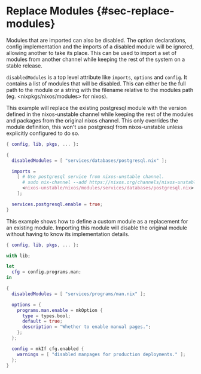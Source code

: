 # Replace Modules {#sec-replace-modules}

Modules that are imported can also be disabled. The option declarations,
config implementation and the imports of a disabled module will be
ignored, allowing another to take its place. This can be used to
import a set of modules from another channel while keeping the rest of
the system on a stable release.

`disabledModules` is a top level attribute like `imports`, `options` and
`config`. It contains a list of modules that will be disabled. This can
either be the full path to the module or a string with the filename
relative to the modules path (eg. \<nixpkgs/nixos/modules> for nixos).

This example will replace the existing postgresql module with the
version defined in the nixos-unstable channel while keeping the rest of
the modules and packages from the original nixos channel. This only
overrides the module definition, this won't use postgresql from
nixos-unstable unless explicitly configured to do so.

```nix
{ config, lib, pkgs, ... }:

{
  disabledModules = [ "services/databases/postgresql.nix" ];

  imports =
    [ # Use postgresql service from nixos-unstable channel.
      # sudo nix-channel --add https://nixos.org/channels/nixos-unstable nixos-unstable
      <nixos-unstable/nixos/modules/services/databases/postgresql.nix>
    ];

  services.postgresql.enable = true;
}
```

This example shows how to define a custom module as a replacement for an
existing module. Importing this module will disable the original module
without having to know its implementation details.

```nix
{ config, lib, pkgs, ... }:

with lib;

let
  cfg = config.programs.man;
in

{
  disabledModules = [ "services/programs/man.nix" ];

  options = {
    programs.man.enable = mkOption {
      type = types.bool;
      default = true;
      description = "Whether to enable manual pages.";
    };
  };

  config = mkIf cfg.enabled {
    warnings = [ "disabled manpages for production deployments." ];
  };
}
```
